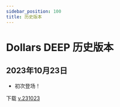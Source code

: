 ```yaml
---
sidebar_position: 100
title: 历史版本
---	
```


# Dollars DEEP 历史版本

## 2023年10月23日
- 初次登场！

下载 [v.231023](https://kilimanjaro.sunnyview.tech/Dollars_DEEP_231023.zip)
